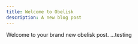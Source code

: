```yaml
---
title: Welcome to Obelisk
description: A new blog post
---
```


Welcome to your brand new obelisk post.
...testing
